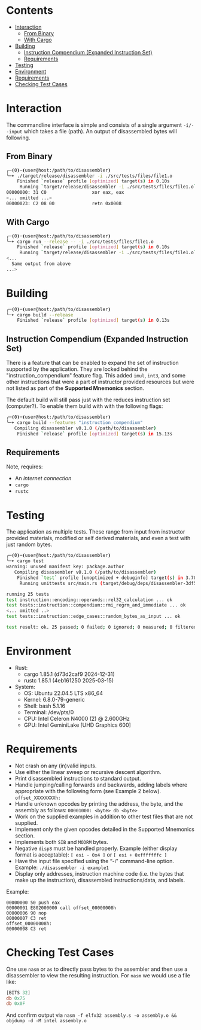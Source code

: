 
# Contents

- [Interaction](#interaction)
  - [From Binary](#from-binary)
  - [With Cargo](#with-cargo)
- [Building](#building)
  - [Instruction Compendium (Expanded Instruction Set)](#instruction-compendium-expanded-instruction-set)
  - [Requirements](#requirements)
- [Testing](#testing)
- [Environment](#environment)
- [Requirements](#requirements-2)
- [Checking Test Cases](#checking-test-cases)

# Interaction

The commandline interface is simple and consists of a single argument `-i/--input` which takes a file (path). An output of disassembled bytes will following. 

## From Binary

```bash
╭─⦗0⦘─⦗user@host:/path/to/disassembler⦘
╰─➤ ./target/release/disassembler -i ./src/tests/files/file1.o
    Finished `release` profile [optimized] target(s) in 0.10s
     Running `target/release/disassembler -i ./src/tests/files/file1.o`
00000000: 31 C0                 xor eax, eax
<... omitted ...>
00000023: C2 08 00              retn 0x0008
```


## With Cargo

```bash
╭─⦗0⦘─⦗user@host:/path/to/disassembler⦘
╰─➤ cargo run --release -- -i ./src/tests/files/file1.o
    Finished `release` profile [optimized] target(s) in 0.10s
     Running `target/release/disassembler -i ./src/tests/files/file1.o`
<...
  Same output from above
...>
```

# Building

```bash
╭─⦗0⦘─⦗user@host:/path/to/disassembler⦘
╰─➤ cargo build --release
    Finished `release` profile [optimized] target(s) in 0.13s
```

## Instruction Compendium (Expanded Instruction Set)

There is a feature that can be enabled to expand the set of instruction supported by the application. They are locked behind the "instruction_compendium" feature flag. This added `imul`, `int3`, and some other instructions that were a part of instructor provided resources but were not listed as part of the **Supported Mnemonics** section. 

The default build will still pass just with the reduces instruction set (computer?). To enable them build with with the following flags:

```bash
╭─⦗0⦘─⦗user@host:/path/to/disassembler⦘
╰─➤ cargo build --features "instruction_compendium"
   Compiling disassembler v0.1.0 (/path/to/disassembler)
    Finished `release` profile [optimized] target(s) in 15.13s
```


## Requirements

Note, requires:
- An _internet connection_
- `cargo`
- `rustc`


# Testing 

The application as multiple tests. These range from input from instructor provided materials, modified or self derived materials, and even a test with just random bytes. 

```bash
╭─⦗0⦘─⦗user@host:/path/to/disassembler⦘
╰─➤ cargo test
warning: unused manifest key: package.author
   Compiling disassembler v0.1.0 (/path/to/disassembler)
    Finished `test` profile [unoptimized + debuginfo] target(s) in 3.78s
     Running unittests src/main.rs (target/debug/deps/disassembler-3df5991f70f00c15)

running 25 tests
test instruction::encoding::operands::rel32_calculation ... ok
test tests::instruction::compendium::rmi_regrm_and_immediate ... ok
<... omitted ..>
test tests::instruction::edge_cases::random_bytes_as_input ... ok

test result: ok. 25 passed; 0 failed; 0 ignored; 0 measured; 0 filtered out; finished in 0.18s
```

# Environment

- Rust:
  - cargo 1.85.1 (d73d2caf9 2024-12-31)
  - rustc 1.85.1 (4eb161250 2025-03-15)
- System:
  - OS: Ubuntu 22.04.5 LTS x86_64            
  - Kernel: 6.8.0-79-generic                 
  - Shell: bash 5.1.16                       
  - Terminal: /dev/pts/0                     
  - CPU: Intel Celeron N4000 (2) @ 2.600GHz  
  - GPU: Intel GeminiLake [UHD Graphics 600] 

# Requirements
  
- Not crash on any (in)valid inputs.
- Use either the linear sweep or recursive descent algorithm.
- Print disassembled instructions to standard output.
- Handle jumping/calling forwards and backwards, adding labels where appropriate with the following form (see Example 2 below). `offset_XXXXXXXXh:`
- Handle unknown opcodes by printing the address, the byte, and the assembly as follows: `00001000: <byte> db <byte>`
- Work on the supplied examples in addition to other test files that are not supplied.
- Implement only the given opcodes detailed in the Supported Mnemonics section.
- Implements both `SIB` and `MODRM` bytes.
- Negative `disp8` must be handled properly. Example (either display format is acceptable): `[ esi - 0x4 ]` or `[ esi + 0xfffffffc ]`
- Have the input file specified using the “-i" command-line option. Example: `./disassembler -i example1`
- Display only addresses, instruction machine code (i.e. the bytes that make up the instruction), disassembled instructions/data, and labels.

Example:
```
00000000 50 push eax
00000001 E802000000 call offset_00000008h
00000006 90 nop
00000007 C3 ret
offset_00000008h:
00000008 C3 ret
```

# Checking Test Cases

One use `nasm` or `as` to directly pass bytes to the assembler and then use a disassembler to view the resulting instruction. For `nasm` we would use a file like:
```asm
[BITS 32]
db 0x75
db 0x0F
```
And confirm output via `nasm -f elfx32 assembly.s -o assembly.o && objdump -d -M intel assembly.o`

